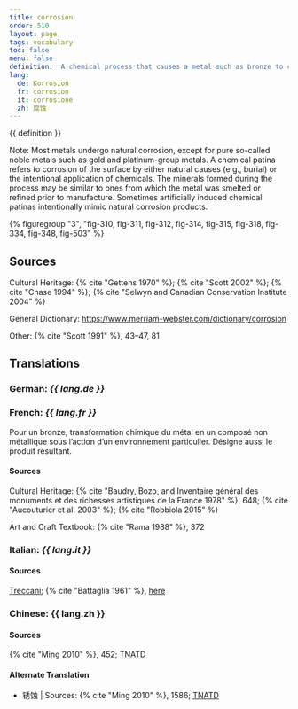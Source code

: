 ```yaml
---
title: corrosion
order: 510
layout: page
tags: vocabulary
toc: false
menu: false
definition: 'A chemical process that causes a metal such as bronze to change from a metallic state into a chemically more stable mineral compound known as a corrosion product.'
lang:
  de: Korrosion
  fr: corrosion
  it: corrosione
  zh: 腐蚀
---
```


{{ definition }}

<div class="backmatter">
Note: Most metals undergo natural corrosion, except for pure so-called noble metals such as gold and platinum-group metals. A chemical patina refers to corrosion of the surface by either natural causes (e.g., burial) or the intentional application of chemicals. The minerals formed during the process may be similar to ones from which the metal was smelted or refined prior to manufacture. Sometimes artificially induced chemical patinas intentionally mimic natural corrosion products.
</div>

{% figuregroup "3", "fig-310, fig-311, fig-312, fig-314, fig-315, fig-318, fig-334, fig-348, fig-503" %}

## Sources

Cultural Heritage: {% cite "Gettens 1970" %}; {% cite "Scott 2002" %}; {% cite "Chase 1994" %}; {% cite "Selwyn and Canadian Conservation Institute 2004" %}

General Dictionary: <https://www.merriam-webster.com/dictionary/corrosion>

Other: {% cite "Scott 1991" %}, 43–47, 81

## Translations

<div class="accordion">

### **German**: *{{ lang.de }}*

### **French**: *{{ lang.fr }}*

Pour un bronze, transformation chimique du métal en un composé non métallique sous l’action d’un environnement particulier. Désigne aussi le produit résultant.

#### Sources

Cultural Heritage: {% cite "Baudry, Bozo, and Inventaire général des monuments et des richesses artistiques de la France 1978" %}, 648; {% cite "Aucouturier et al. 2003" %}; {% cite "Robbiola 2015" %}

Art and Craft Textbook: {% cite "Rama 1988" %}, 372

### **Italian**: *{{ lang.it }}*

#### Sources

[Treccani](http://www.treccani.it/vocabolario/corrosione); {% cite "Battaglia 1961" %}, [here](http://www.gdli.it/pdf_viewer/Scripts/pdf.js/web/viewer.asp?file=/PDF/GDLI03/GDLI_03_ocr_845.pdf&parola=corrosione)

### **Chinese**: {{ lang.zh }}

#### Sources

{% cite "Ming 2010" %}, 452; [TNATD](https://terms.naer.edu.tw/detail/655779/?index=2)

#### Alternate Translation

- 锈蚀 | Sources: {% cite "Ming 2010" %}, 1586; [TNATD](https://terms.naer.edu.tw/detail/175745/?index=10)

</div>
